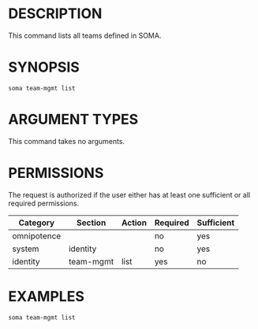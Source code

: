 # DESCRIPTION

This command lists all teams defined in SOMA.

# SYNOPSIS

```
soma team-mgmt list
```

# ARGUMENT TYPES

This command takes no arguments.

# PERMISSIONS

The request is authorized if the user either has at least one
sufficient or all required permissions.

Category | Section | Action | Required | Sufficient
 ------- | ------- | ------ | -------- | ----------
omnipotence | | | no | yes
system | identity | | no | yes
identity | team-mgmt | list | yes | no

# EXAMPLES

```
soma team-mgmt list
```
